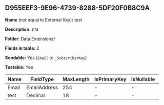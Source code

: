 ## D955EEF3-9E96-4739-8288-5DF20F0B8C9A

**Name** (not equal to External Key)**:** test

**Description:** n/a

**Folder:** Data Extensions/

**Fields in table:** 2

**Sendable:** Yes (`Email` to `_SubscriberKey`)

**Testable:** Yes

| Name | FieldType | MaxLength | IsPrimaryKey | IsNullable | DefaultValue |
| --- | --- | --- | --- | --- | --- |
| Email | EmailAddress | 254 | - | - |  |
| test | Decimal | 18 | + | - |  |
